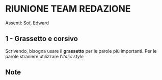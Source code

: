 # RIUNIONE TEAM REDAZIONE

Assenti: Sof, Edward

## 1 - Grassetto e corsivo
Scrivendo, bisogna usare il **grassetto** per le parole più importanti.
Per le parole straniere utilizzare l'_italic style_

## Note
